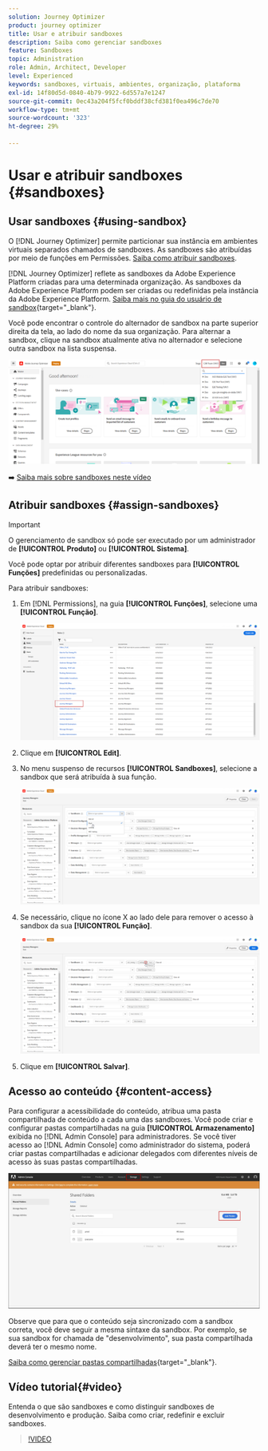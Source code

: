 ```yaml
---
solution: Journey Optimizer
product: journey optimizer
title: Usar e atribuir sandboxes
description: Saiba como gerenciar sandboxes
feature: Sandboxes
topic: Administration
role: Admin, Architect, Developer
level: Experienced
keywords: sandboxes, virtuais, ambientes, organização, plataforma
exl-id: 14f80d5d-0840-4b79-9922-6d557a7e1247
source-git-commit: 0ec43a204f5fcf0bddf38cfd381f0ea496c7de70
workflow-type: tm+mt
source-wordcount: '323'
ht-degree: 29%

---
```


# Usar e atribuir sandboxes {#sandboxes}

## Usar sandboxes {#using-sandbox}

O [!DNL Journey Optimizer] permite particionar sua instância em ambientes virtuais separados chamados de sandboxes. As sandboxes são atribuídas por meio de funções em Permissões. [Saiba como atribuir sandboxes](permissions.md#create-product-profile).

[!DNL Journey Optimizer] reflete as sandboxes da Adobe Experience Platform criadas para uma determinada organização. As sandboxes da Adobe Experience Platform podem ser criadas ou redefinidas pela instância da Adobe Experience Platform. [Saiba mais no guia do usuário de sandbox](https://experienceleague.adobe.com/docs/experience-platform/sandbox/ui/user-guide.html?lang=pt-BR){target="_blank"}.

Você pode encontrar o controle do alternador de sandbox na parte superior direita da tela, ao lado do nome da sua organização. Para alternar a sandbox, clique na sandbox atualmente ativa no alternador e selecione outra sandbox na lista suspensa.

![](assets/sandbox_5.png)

➡️ [Saiba mais sobre sandboxes neste vídeo](#video)

## Atribuir sandboxes {#assign-sandboxes}

>[!IMPORTANT]
>
> O gerenciamento de sandbox só pode ser executado por um administrador de **[!UICONTROL Produto]** ou **[!UICONTROL Sistema]**.

Você pode optar por atribuir diferentes sandboxes para **[!UICONTROL Funções]** predefinidas ou personalizadas.

Para atribuir sandboxes:

1. Em [!DNL Permissions], na guia **[!UICONTROL Funções]**, selecione uma **[!UICONTROL Função]**.

   ![](assets/sandbox_1.png)

1. Clique em **[!UICONTROL Edit]**.

1. No menu suspenso de recursos **[!UICONTROL Sandboxes]**, selecione a sandbox que será atribuída à sua função.

   ![](assets/sandbox_3.png)

1. Se necessário, clique no ícone X ao lado dele para remover o acesso à sandbox da sua **[!UICONTROL Função]**.

   ![](assets/sandbox_4.png)

1. Clique em **[!UICONTROL Salvar]**.

## Acesso ao conteúdo {#content-access}

Para configurar a acessibilidade do conteúdo, atribua uma pasta compartilhada de conteúdo a cada uma das sandboxes. Você pode criar e configurar pastas compartilhadas na guia **[!UICONTROL Armazenamento]** exibida no [!DNL Admin Console] para administradores. Se você tiver acesso ao [!DNL Admin Console] como administrador do sistema, poderá criar pastas compartilhadas e adicionar delegados com diferentes níveis de acesso às suas pastas compartilhadas.

![](assets/do-not-localize/content_access.png)

Observe que para que o conteúdo seja sincronizado com a sandbox correta, você deve seguir a mesma sintaxe da sandbox. Por exemplo, se sua sandbox for chamada de &quot;desenvolvimento&quot;, sua pasta compartilhada deverá ter o mesmo nome.

[Saiba como gerenciar pastas compartilhadas](https://helpx.adobe.com/br/enterprise/admin-guide.html/enterprise/using/manage-adobe-storage.ug.html){target="_blank"}.

## Vídeo tutorial{#video}

Entenda o que são sandboxes e como distinguir sandboxes de desenvolvimento e produção. Saiba como criar, redefinir e excluir sandboxes.

>[!VIDEO](https://video.tv.adobe.com/v/334355?quality=12)